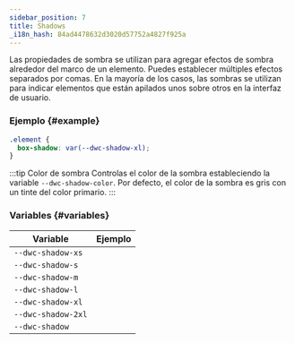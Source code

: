 ```yaml
---
sidebar_position: 7
title: Shadows
_i18n_hash: 84ad4478632d3020d57752a4827f925a
---
```

Las propiedades de sombra se utilizan para agregar efectos de sombra alrededor del marco de un elemento. Puedes establecer múltiples efectos separados por comas. En la mayoría de los casos, las sombras se utilizan para indicar elementos que están apilados unos sobre otros en la interfaz de usuario.

<Head>
  <style>{`
  table {
    width: 100%;
    display: table;
  }
  `}</style>
</Head>

### Ejemplo {#example}

```css
.element {
  box-shadow: var(--dwc-shadow-xl);
}
```

:::tip Color de sombra
Controlas el color de la sombra estableciendo la variable `--dwc-shadow-color`. Por defecto, el color de la sombra es gris con un tinte del color primario.
:::

### Variables {#variables}

| **Variable**       | **Ejemplo**                             |
|--------------------|------------------------------------------|
| `--dwc-shadow-xs`  | <ShadowBox shadow="--dwc-shadow-xs" />  |
| `--dwc-shadow-s`   | <ShadowBox shadow="--dwc-shadow-s" />   |
| `--dwc-shadow-m`   | <ShadowBox shadow="--dwc-shadow-m" />   |
| `--dwc-shadow-l`   | <ShadowBox shadow="--dwc-shadow-l" />   |
| `--dwc-shadow-xl`  | <ShadowBox shadow="--dwc-shadow-xl" />  |
| `--dwc-shadow-2xl` | <ShadowBox shadow="--dwc-shadow-2xl" /> |
| `--dwc-shadow`     | <ShadowBox shadow="--dwc-shadow" />     |
